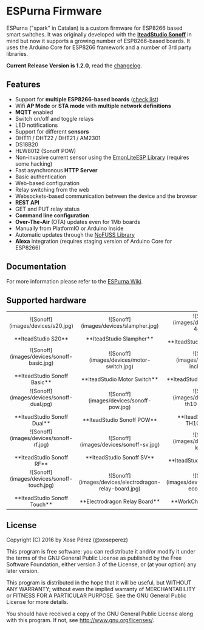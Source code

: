 # ESPurna Firmware

ESPurna ("spark" in Catalan) is a custom firmware for ESP8266 based smart switches.
It was originally developed with the **[IteadStudio Sonoff][1]** in mind but now it supports a growing number of ESP8266-based boards.
It uses the Arduino Core for ESP8266 framework and a number of 3rd party libraries.

**Current Release Version is 1.2.0**, read the [changelog](CHANGELOG.md).

## Features

* Support for **multiple ESP8266-based boards** ([check list](#supported-hardware))
* Wifi **AP Mode** or **STA mode** with **multiple network definitions**
* **MQTT** enabled
 * Switch on/off and toggle relays
 * LED notifications
* Support for different **sensors**
 * DHT11 / DHT22 / DHT21 / AM2301
 * DS18B20
 * HLW8012 (Sonoff POW)
 * Non-invasive current sensor using the [EmonLiteESP Library][3] (requires some hacking)
* Fast asynchronous **HTTP Server**
 * Basic authentication
 * Web-based configuration
 * Relay switching from the web
 * Websockets-based communication between the device and the browser
* **REST API**
 * GET and PUT relay status
* **Command line configuration**
* **Over-The-Air** (OTA) updates even for 1Mb boards
 * Manually from PlatformIO or Arduino Inside
 * Automatic updates through the [NoFUSS Library][2]
* **Alexa** integration (requires staging version of Arduino Core for ESP8266)

## Documentation

For more information please refer to the [ESPurna Wiki](https://bitbucket.org/xoseperez/espurna/wiki/Home).


## Supported hardware

<table style="text-align: center">
<tr>
<td style="border-width: 0px;">![Sonoff](images/devices/s20.jpg)<br /><br />**IteadStudio S20**</td>
<td style="border-width: 0px;">![Sonoff](images/devices/slampher.jpg)<br /><br />**IteadStudio Slampher**</td>
<td style="border-width: 0px;">![Sonoff](images/devices/sonoff-4ch.jpg)<br /><br />**IteadStudio Sonoff 4CH**</td>
</tr>
<tr>
<td style="border-width: 0px;">![Sonoff](images/devices/sonoff-basic.jpg)<br /><br />**IteadStudio Sonoff Basic**</td>
<td style="border-width: 0px;">![Sonoff](images/devices/motor-switch.jpg)<br /><br />**IteadStudio Motor Switch**</td>
<td style="border-width: 0px;">![Sonoff](images/devices/1ch-inching.jpg)<br /><br />**IteadStudio 1CH Inching**</td>
</tr>
<tr>
<td style="border-width: 0px;">![Sonoff](images/devices/sonoff-dual.jpg)<br /><br />**IteadStudio Sonoff Dual**</td>
<td style="border-width: 0px;">![Sonoff](images/devices/sonoff-pow.jpg)<br /><br />**IteadStudio Sonoff POW**</td>
<td style="border-width: 0px;">![Sonoff](images/devices/sonoff-th10-th16.jpg)<br /><br />**IteadStudio Sonoff TH10/TH16**</td>
</tr>
<tr>
<td style="border-width: 0px;">![Sonoff](images/devices/sonoff-rf.jpg)<br /><br />**IteadStudio Sonoff RF**</td>
<td style="border-width: 0px;">![Sonoff](images/devices/sonoff-sv.jpg)<br /><br />**IteadStudio Sonoff SV**</td>
<td style="border-width: 0px;">![Sonoff](images/devices/sonoff-led.jpg)<br /><br />**IteadStudio Sonoff LED**</td>
</tr>
<tr>
<td style="border-width: 0px;">![Sonoff](images/devices/sonoff-touch.jpg)<br /><br />**IteadStudio Sonoff Touch**</td>
<td style="border-width: 0px;">![Sonoff](images/devices/electrodragon-relay-board.jpg)<br /><br />**Electrodragon Relay Board**</td>
<td style="border-width: 0px;">![Sonoff](images/devices/workchoice-ecoplug.jpg)<br /><br />**WorkChoice EcoPlug**</td>
</tr>
</table>


## License

Copyright (C) 2016 by Xose Pérez (@xoseperez)

This program is free software: you can redistribute it and/or modify
it under the terms of the GNU General Public License as published by
the Free Software Foundation, either version 3 of the License, or
(at your option) any later version.

This program is distributed in the hope that it will be useful,
but WITHOUT ANY WARRANTY; without even the implied warranty of
MERCHANTABILITY or FITNESS FOR A PARTICULAR PURPOSE.  See the
GNU General Public License for more details.

You should have received a copy of the GNU General Public License
along with this program.  If not, see <http://www.gnu.org/licenses/>.


[1]: https://www.itead.cc/sonoff-wifi-wireless-switch.html
[2]: https://bitbucket.org/xoseperez/nofuss
[3]: https://bitbucket.org/xoseperez/emonliteesp
